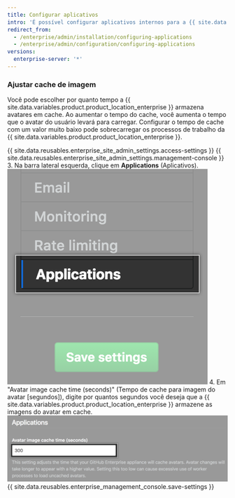 ```yaml
---
title: Configurar aplicativos
intro: 'É possível configurar aplicativos internos para a {{ site.data.variables.product.product_location_enterprise }}.'
redirect_from:
  - /enterprise/admin/installation/configuring-applications
  - /enterprise/admin/configuration/configuring-applications
versions:
  enterprise-server: '*'
---
```


### Ajustar cache de imagem

Você pode escolher por quanto tempo a {{ site.data.variables.product.product_location_enterprise }} armazena avatares em cache. Ao aumentar o tempo do cache, você aumenta o tempo que o avatar do usuário levará para carregar. Configurar o tempo de cache com um valor muito baixo pode sobrecarregar os processos de trabalho da {{ site.data.variables.product.product_location_enterprise }}.

{{ site.data.reusables.enterprise_site_admin_settings.access-settings }}
{{ site.data.reusables.enterprise_site_admin_settings.management-console }}
3. Na barra lateral esquerda, clique em **Applications** (Aplicativos). ![Guia Applications (Aplicativos) na barra lateral Settings (Configurações)](/assets/images/enterprise/management-console/sidebar-applications.png)
4. Em "Avatar image cache time (seconds)" (Tempo de cache para imagem do avatar [segundos]), digite por quantos segundos você deseja que a {{ site.data.variables.product.product_location_enterprise }} armazene as imagens do avatar em cache. ![Campo de formulário imagem de avatar em cache](/assets/images/enterprise/management-console/add-image-caching-value-field.png)
{{ site.data.reusables.enterprise_management_console.save-settings }}
